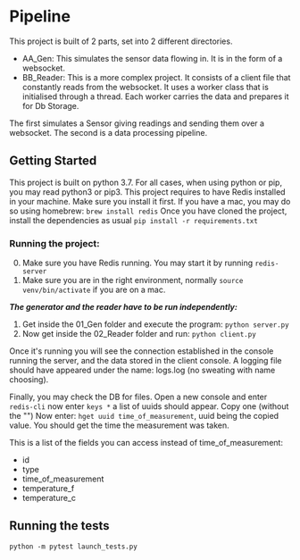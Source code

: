 # Pipeline 
This project is built of 2 parts, set into 2 different directories.
- AA_Gen: This simulates the sensor data flowing in. It is in the form of a websocket.
- BB_Reader: This is a more complex project. It consists of a client file that constantly reads from the websocket. It uses a worker class that is initialised through a thread. Each worker carries the data and prepares it for Db Storage. 

The first simulates a Sensor giving readings and sending them over a websocket.
The second is a data processing pipeline.

## Getting Started
This project is built on python 3.7. For all cases, when using python or pip, you may read python3 or pip3. 
This project requires to have Redis installed in your machine. Make sure you install it first. If you have a mac, you may do so using homebrew:
`brew install redis`
Once you have cloned the project, install the dependencies as usual
`pip install -r requirements.txt` 

### Running the project:
0. Make sure you have Redis running. You may start it by running `redis-server`
1. Make sure you are in the right environment, normally `source venv/bin/activate` if you are on a mac.

***The generator and the reader have to be run independently:***
1. Get inside the 01_Gen folder and execute the program:
`python server.py`
2. Now get inside the 02_Reader folder and run:
`python client.py`

Once it's running you will see the connection established in the console running the server, and the data stored in the client console. A logging file should have appeared under the name: logs.log (no sweating with name choosing). 

Finally, you may check the DB for files.
Open a new console and enter
`redis-cli`
now enter
`keys *`
a list of uuids should appear.
Copy one (without the "")
Now enter:
`hget uuid time_of_measurement`, uuid being the copied value.
You should get the time the measurement was taken.

This is a list of the fields you can access instead of time_of_measurement:
- id
- type
- time_of_measurement
- temperature_f
- temperature_c

## Running the tests
`python -m pytest launch_tests.py`

